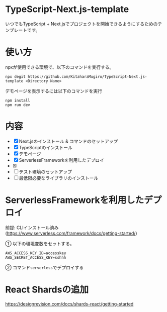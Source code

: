 # TypeScript-Next.js-template
いつでもTypeScript + Next.jsでプロジェクトを開始できるようにするためのテンプレートです。

# 使い方
npxが使用できる環境で、以下のコマンドを実行する。

```
npx degit https://github.com/KitaharaMugiro/TypeScript-Next.js-template <Directory Name>
```

デモページを表示するには以下のコマンドを実行
```
npm install
npm run dev
```

# 内容

- [x] Next.jsのインストール & コマンドのセットアップ
- [x] TypeScriptのインストール
- [x] デモページ
- [x] ServerlessFrameworkを利用したデプロイ
- [x] 
- [ ] テスト環境のセットアップ
- [ ] 最低限必要なライブラリのインストール

# ServerlessFrameworkを利用したデプロイ
前提: CLIインストール済み(https://www.serverless.com/framework/docs/getting-started/)

① 以下の環境変数をセットする。

```
AWS_ACCESS_KEY_ID=accesskey
AWS_SECRET_ACCESS_KEY=sshhh
```

② コマンド`serverless`でデプロイする

# React Shardsの追加
https://designrevision.com/docs/shards-react/getting-started
